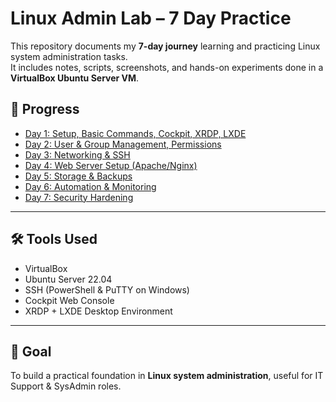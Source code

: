 # Linux Admin Lab – 7 Day Practice

This repository documents my **7-day journey** learning and practicing Linux system administration tasks.  
It includes notes, scripts, screenshots, and hands-on experiments done in a **VirtualBox Ubuntu Server VM**.

## 📅 Progress
- [Day 1: Setup, Basic Commands, Cockpit, XRDP, LXDE](/Day1/README.md)
- [Day 2: User & Group Management, Permissions](day2/README.md)
- [Day 3: Networking & SSH](day3/README.md)
- [Day 4: Web Server Setup (Apache/Nginx)](day4/README.md)
- [Day 5: Storage & Backups](day5/README.md)
- [Day 6: Automation & Monitoring](day6/README.md)
- [Day 7: Security Hardening](day7/README.md)

---

## 🛠 Tools Used
- VirtualBox  
- Ubuntu Server 22.04  
- SSH (PowerShell & PuTTY on Windows)  
- Cockpit Web Console  
- XRDP + LXDE Desktop Environment  

---

## 🎯 Goal
To build a practical foundation in **Linux system administration**, useful for IT Support & SysAdmin roles.
